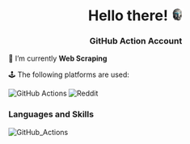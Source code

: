 <h1 align="center">Hello there! <img src="https://github.com/zachflauaus/emoji-repo/blob/master/images/starwars-rc1262-scorch.png" alt="Scorch" width="24" height="24"/></h1>

<h3 align="center">GitHub Action Account</h3>



🤖 I’m currently **Web Scraping**

🕹️ The following platforms are used: 

<p>
<img alt="GitHub Actions" src="https://img.shields.io/badge/github%20actions-%232671E5.svg?style=for-the-badge&logo=githubactions&logoColor=white"/>
<img alt="Reddit" src="https://img.shields.io/badge/Reddit-%23FF4500.svg?style=for-the-badge&logo=Reddit&logoColor=white"/>
</p>



### Languages and Skills

<p align="left">
  <img src="https://avatars.githubusercontent.com/u/65916846?v=4" alt="GitHub_Actions" width="60" height="60"/>
</p>
